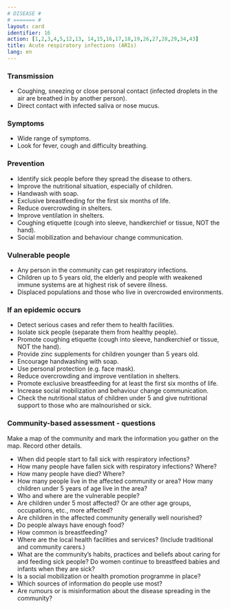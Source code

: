 ```yaml
---
# DISEASE #
# ======= #
layout: card
identifier: 16
action: [1,2,3,4,5,12,13, 14,15,16,17,18,19,26,27,28,29,34,43]
title: Acute respiratory infections (ARIs)
lang: en
---
```


### Transmission

- Coughing, sneezing or close personal contact (infected droplets in the air are breathed in by another person).
- Direct contact with infected saliva or nose mucus. 

### Symptoms

- Wide range of symptoms. 
- Look for fever, cough and difficulty breathing.

### Prevention

- Identify sick people before they spread the disease to others. 
- Improve the nutritional situation, especially of children.
- Handwash with soap. 
- Exclusive breastfeeding for the first six months of life. 
- Reduce overcrowding in shelters. 
- Improve ventilation in shelters. 
- Coughing etiquette (cough into sleeve, handkerchief or tissue, NOT the hand). 
- Social mobilization and behaviour change communication. 

### Vulnerable people

- Any person in the community can get respiratory infections. 
- Children up to 5 years old, the elderly and people with weakened immune systems are at highest risk of severe illness. 
- Displaced populations and those who live in overcrowded environments. 

### If an epidemic occurs

- Detect serious cases and refer them to health facilities.
- Isolate sick people (separate them from healthy people). 
- Promote coughing etiquette (cough into sleeve, handkerchief or tissue, NOT the hand). 
- Provide zinc supplements for children younger than 5 years old. 
- Encourage handwashing with soap. 
- Use personal protection (e.g. face mask). 
- Reduce overcrowding and improve ventilation in shelters. 
- Promote exclusive breastfeeding for at least the first six months of life. 
- Increase social mobilization and behaviour change communication. 
- Check the nutritional status of children under 5 and give nutritional support to those who are malnourished or sick. 

### Community-based assessment - questions

Make a map of the community and mark the information you gather on the map. Record other details.
- When did people start to fall sick with respiratory infections? 
- How many people have fallen sick with respiratory infections? Where? 
- How many people have died? Where? 
- How many people live in the affected community or area? How many children under 5 years of age live in the area?
- Who and where are the vulnerable people?
- Are children under 5 most affected? Or are other age groups, occupations, etc., more affected?
- Are children in the affected community generally well nourished? 
-	Do people always have enough food? 
- How common is breastfeeding?
- Where are the local health facilities and services? (Include traditional and community carers.) 
- What are the community’s habits, practices and beliefs about caring for and feeding sick people? Do women continue to breastfeed babies and infants when they are sick?
- Is a social mobilization or health promotion programme in place? 
- Which sources of information do people use most? 
- Are rumours or is misinformation about the disease spreading in the community? 
